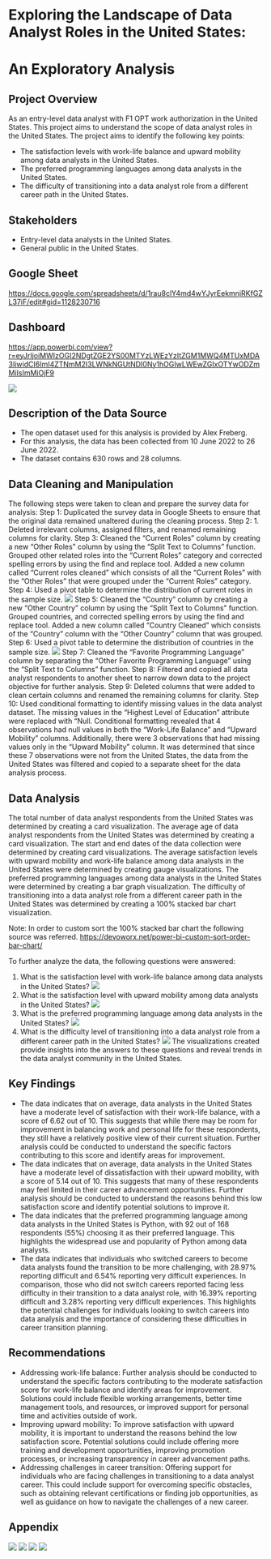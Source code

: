 # Exploring the Landscape of Data Analyst Roles in the United States:
# An Exploratory Analysis

## Project Overview
As an entry-level data analyst with F1 OPT work authorization in the United States. This project aims to understand the scope of data analyst roles in the United States. The project aims to identify the following key points:
* The satisfaction levels with work-life balance and upward mobility among data analysts in the United States.
* The preferred programming languages among data analysts in the United States.
* The difficulty of transitioning into a data analyst role from a different career path in the United States.

## Stakeholders
* Entry-level data analysts in the United States.
* General public in the United States.

## Google Sheet
https://docs.google.com/spreadsheets/d/1rau8clY4md4wYJyrEekmnjRKfGZL37iF/edit#gid=1128230716

## Dashboard
https://app.powerbi.com/view?r=eyJrIjoiMWIzOGI2NDgtZGE2YS00MTYzLWEzYzItZGM1MWQ4MTUxMDA3IiwidCI6ImI4ZTNmM2I3LWNkNGUtNDI0Ny1hOGIwLWEwZGIxOTYwODZmMiIsImMiOjF9

![](https://github.com/VishakBaburaj/Portfolio-Projects/blob/master/data_professional_survey_analysis/Figures/Dashboard.png)

## Description of the Data Source
* The open dataset used for this analysis is provided by Alex Freberg.
* For this analysis, the data has been collected from 10 June 2022 to 26 June 2022.
* The dataset contains 630 rows and 28 columns.

## Data Cleaning and Manipulation
The following steps were taken to clean and prepare the survey data for analysis:
Step 1: Duplicated the survey data in Google Sheets to ensure that the original data remained unaltered during the cleaning process.
Step 2: 1. Deleted irrelevant columns, assigned filters, and renamed remaining columns for clarity.
Step 3:
Cleaned the “Current Roles” column by creating a new “Other Roles” column by using the “Split Text to Columns” function.
Grouped other related roles into the “Current Roles” category and corrected spelling errors by using the find and replace tool.
Added a new column called “Current roles cleaned” which consists of all the “Current Roles” with the “Other Roles” that were grouped under the “Current Roles” category.
Step 4: Used a pivot table to determine the distribution of current roles in the sample size.
![](https://github.com/VishakBaburaj/Portfolio-Projects/blob/master/data_professional_survey_analysis/Figures/Fig%203.1.png)
Step 5:
Cleaned the “Country” column by creating a new “Other Country” column by using the “Split Text to Columns” function.
Grouped countries, and corrected spelling errors by using the find and replace tool.
Added a new column called “Country Cleaned” which consists of the “Country” column with the “Other Country” column that was grouped.
Step 6: Used a pivot table to determine the distribution of countries in the sample size.
![](https://github.com/VishakBaburaj/Portfolio-Projects/blob/master/data_professional_survey_analysis/Figures/Fig%203.2.png)
Step 7: Cleaned the “Favorite Programming Language” column by separating the “Other Favorite Programming Language” using the “Split Text to Columns” function.
Step 8: Filtered and copied all data analyst respondents to another sheet to narrow down data to the project objective for further analysis.
Step 9: Deleted columns that were added to clean certain columns and renamed the remaining columns for clarity.
Step 10:
Used conditional formatting to identify missing values in the data analyst dataset.
The missing values in the “Highest Level of Education” attribute were replaced with “Null.
Conditional formatting revealed that 4 observations had null values in both the “Work-Life Balance” and “Upward Mobility” columns. Additionally, there were 3 observations that had missing values only in the “Upward Mobility” column.
It was determined that since these 7 observations were not from the United States, the data from the United States was filtered and copied to a separate sheet for the data analysis process.

## Data Analysis
The total number of data analyst respondents from the United States was determined by creating a card visualization.
The average age of data analyst respondents from the United States was determined by creating a card visualization.
The start and end dates of the data collection were determined by creating card visualizations.
The average satisfaction levels with upward mobility and work-life balance among data analysts in the United States were determined by creating gauge visualizations.
The preferred programming languages among data analysts in the United States were determined by creating a bar graph visualization.
The difficulty of transitioning into a data analyst role from a different career path in the United States was determined by creating a 100% stacked bar chart visualization.

Note: In order to custom sort the 100% stacked bar chart the following source was referred.
https://devoworx.net/power-bi-custom-sort-order-bar-chart/

To further analyze the data, the following questions were answered:
1. What is the satisfaction level with work-life balance among data analysts in the United States?
![](https://github.com/VishakBaburaj/Portfolio-Projects/blob/master/data_professional_survey_analysis/Figures/Fig%203.3.png)
2. What is the satisfaction level with upward mobility among data analysts in the United States?
![](https://github.com/VishakBaburaj/Portfolio-Projects/blob/master/data_professional_survey_analysis/Figures/Fig%203.4.png)
3. What is the preferred programming language among data analysts in the United States?
![](https://github.com/VishakBaburaj/Portfolio-Projects/blob/master/data_professional_survey_analysis/Figures/Fig%203.5.png)
4. What is the difficulty level of transitioning into a data analyst role from a different career path in the United States?
![](https://github.com/VishakBaburaj/Portfolio-Projects/blob/master/data_professional_survey_analysis/Figures/Fig%203.6.png)
The visualizations created provide insights into the answers to these questions and reveal trends in the data analyst community in the United States.

## Key Findings
* The data indicates that on average, data analysts in the United States have a moderate level of satisfaction with their work-life balance, with a score of 6.62 out of 10. This suggests that while there may be room for improvement in balancing work and personal life for these respondents, they still have a relatively positive view of their current situation. Further analysis could be conducted to understand the specific factors contributing to this score and identify areas for improvement.
* The data indicates that on average, data analysts in the United States have a moderate level of dissatisfaction with their upward mobility, with a score of 5.14 out of 10. This suggests that many of these respondents may feel limited in their career advancement opportunities. Further analysis should be conducted to understand the reasons behind this low satisfaction score and identify potential solutions to improve it.
* The data indicates that the preferred programming language among data analysts in the United States is Python, with 92 out of 168 respondents (55%) choosing it as their preferred language. This highlights the widespread use and popularity of Python among data analysts.
* The data indicates that individuals who switched careers to become data analysts found the transition to be more challenging, with 28.97% reporting difficult and 6.54% reporting very difficult experiences. In comparison, those who did not switch careers reported facing less difficulty in their transition to a data analyst role, with 16.39% reporting difficult and 3.28% reporting very difficult experiences. This highlights the potential challenges for individuals looking to switch careers into data analysis and the importance of considering these difficulties in career transition planning.

## Recommendations
* Addressing work-life balance: Further analysis should be conducted to understand the specific factors contributing to the moderate satisfaction score for work-life balance and identify areas for improvement. Solutions could include flexible working arrangements, better time management tools, and resources, or improved support for personal time and activities outside of work.
* Improving upward mobility: To improve satisfaction with upward mobility, it is important to understand the reasons behind the low satisfaction score. Potential solutions could include offering more training and development opportunities, improving promotion processes, or increasing transparency in career advancement paths.
* Addressing challenges in career transition: Offering support for individuals who are facing challenges in transitioning to a data analyst career. This could include support for overcoming specific obstacles, such as obtaining relevant certifications or finding job opportunities, as well as guidance on how to navigate the challenges of a new career.

## Appendix
![](https://github.com/VishakBaburaj/Portfolio-Projects/blob/master/data_professional_survey_analysis/Figures/Fig%203.7.png)
![](https://github.com/VishakBaburaj/Portfolio-Projects/blob/master/data_professional_survey_analysis/Figures/Fig%203.8.png)
![](https://github.com/VishakBaburaj/Portfolio-Projects/blob/master/data_professional_survey_analysis/Figures/Fig%203.9.png)
![](https://github.com/VishakBaburaj/Portfolio-Projects/blob/master/data_professional_survey_analysis/Figures/Fig%203.10.png)
